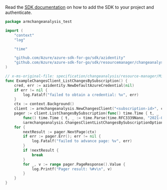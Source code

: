 Read the [SDK documentation](https://github.com/Azure/azure-sdk-for-go/blob/sdk%2Fresourcemanager%2Fchangeanalysis%2Farmchangeanalysis%2Fv0.2.0/sdk/resourcemanager/changeanalysis/armchangeanalysis/README.md) on how to add the SDK to your project and authenticate.

```go
package armchangeanalysis_test

import (
	"context"
	"log"

	"time"

	"github.com/Azure/azure-sdk-for-go/sdk/azidentity"
	"github.com/Azure/azure-sdk-for-go/sdk/resourcemanager/changeanalysis/armchangeanalysis"
)

// x-ms-original-file: specification/changeanalysis/resource-manager/Microsoft.ChangeAnalysis/stable/2021-04-01/examples/ChangesListChangesBySubscription.json
func ExampleChangesClient_ListChangesBySubscription() {
	cred, err := azidentity.NewDefaultAzureCredential(nil)
	if err != nil {
		log.Fatalf("failed to obtain a credential: %v", err)
	}
	ctx := context.Background()
	client := armchangeanalysis.NewChangesClient("<subscription-id>", cred, nil)
	pager := client.ListChangesBySubscription(func() time.Time { t, _ := time.Parse(time.RFC3339Nano, "2021-04-25T12:09:03.141Z"); return t }(),
		func() time.Time { t, _ := time.Parse(time.RFC3339Nano, "2021-04-26T12:09:03.141Z"); return t }(),
		&armchangeanalysis.ChangesClientListChangesBySubscriptionOptions{SkipToken: nil})
	for {
		nextResult := pager.NextPage(ctx)
		if err := pager.Err(); err != nil {
			log.Fatalf("failed to advance page: %v", err)
		}
		if !nextResult {
			break
		}
		for _, v := range pager.PageResponse().Value {
			log.Printf("Pager result: %#v\n", v)
		}
	}
}
```
